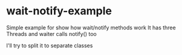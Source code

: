 # wait-notify-example
Simple example for show how wait/notify methods work
It has three Threads and waiter calls notify() too

I'll try to split it to separate classes
